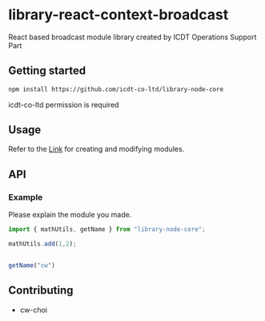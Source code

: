 # library-react-context-broadcast
React based broadcast module library created by ICDT Operations Support Part

## Getting started

```bash
npm install https://github.com/icdt-co-ltd/library-node-core
```
icdt-co-ltd permission is required

## Usage

Refer to the [Link](https://sldt.atlassian.net/wiki/spaces/~63ae58faf3e7004f77fd779e/pages/550174769/GitHub+NPM#2-1.-node) for creating and modifying modules.

## API

### Example
Please explain the module you made.
```js
import { mathUtils, getName } from "library-node-core";

mathUtils.add(1,2);


getName("cw")

```

## Contributing

- cw-choi

